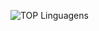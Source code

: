 ![TOP Linguagens](https://github-readme-stats.vercel.app/api/top-langs/?username=gustavgallo&layout=compact&theme=tokyonight)

